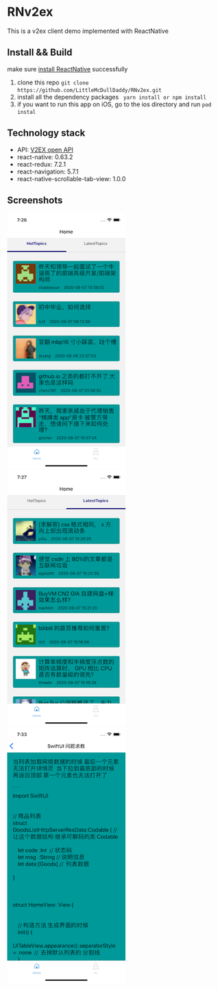 # RNv2ex
This  is  a v2ex client demo implemented with ReactNative

## Install && Build

make sure [install ReactNative](https://reactnative.dev/docs/environment-setup) successfully 

1. clone this repo ` git clone https://github.com/LittleMcDullDaddy/RNv2ex.git `
2. install all the dependency packages ` yarn install or npm install`
3. if you want to run this app on iOS, go to the ios directory and run `pod instal `

## Technology stack

* API: [V2EX open API](https://www.v2ex.com/p/7v9TEc53)
* react-native: 0.63.2
* react-redux: 7.2.1
* react-navigation: 5.7.1
* react-native-scrollable-tab-view: 1.0.0

## Screenshots

![hotTopics](https://github.com/LittleMcDullDaddy/RNv2ex/raw/master/screenshots/hotTopics.png)
![latestTopics](https://github.com/LittleMcDullDaddy/RNv2ex/raw/master/screenshots/latestTopics.png)
![detail](https://github.com/LittleMcDullDaddy/RNv2ex/raw/master/screenshots/detail.png)